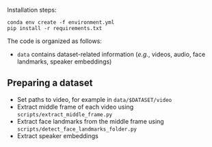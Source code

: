 Installation steps:
```
conda env create -f environment.yml
pip install -r requirements.txt
```

The code is organized as follows:

- `data` contains dataset-related information (_e.g._, videos, audio, face landmarks, speaker embeddings)

## Preparing a dataset

- Set paths to video, for example in `data/$DATASET/video`
- Extract middle frame of each video using `scripts/extract_middle_frame.py`
- Extract face landmarks from the middle frame using `scripts/detect_face_landmarks_folder.py`
- Extract speaker embeddings
